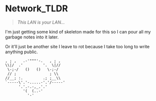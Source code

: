 # Network_TLDR

> _This LAN is your LAN..._

I'm just getting some kind of skeleton made for this so I can pour all my garbage notes into it later.

Or it'll just be another site I leave to rot because I take too long to write anything public.

```
, ; ,   .-'"""'-.   , ; ,
\\|/  .'         '.  \|//
 \-;-/   ()   ()   \-;-/
 // ;               ; \\
//__; :.         .; ;__\\
`-----\'.'-.....-'.'/-----'
      '.'.-.-,_.'.'
        '(  (..-'
          '-'
```
